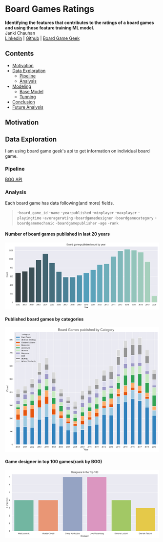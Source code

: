 # Board Games Ratings
**Identifying the features that contributes to the ratings of a board games and using those feature training ML model.**
<br>Janki Chauhan
<br>
[Linkedin](https://www.linkedin.com/in/jankichauhan/) | [Github](https://github.com/jankichauhan) | [Board Game Geek](https://boardgamegeek.com/user/jankichauhan)

## Contents

* [Motivation](#motivation)
* [Data Exploration](#data-exploration)
  * [Pipeline](#pipeline-source)
  * [Analysis](#analysis)
* [Modeling](#modeling)
  * [Base Model](#basemodel)
  * [Tunning](#tunning)
* [Conclusion](#conclusion)
* [Future Analysis](#future-analysis)

## Motivation


## Data Exploration
I am using board game geek's api to get information on individual board game.
### Pipeline

[BGG API](https://boardgamegeek.com/wiki/page/BGG_XML_API)

### Analysis
Each board game has data following(and more) fields. 
  > -`board_game_id` 
  > -`name` 
  > -`yearpublished` 
  > -`minplayer` 
  > -`maxplayer`
  > -`playingtime`
  > -`averagerating`
  > -`boardgamedesigner`
  > -`boardgamecategory`
  > -`boardgamemechanic`
  > -`boardgamepublisher`
  > -`age`
  > -`rank`
 
 #### Number of board games published in last 20 years
 
 ![](images/ByYearCount.png)
 
 #### Published board games by categories
 
 ![](images/ByCategoryByYear.png)
 
 #### Game designer in top 100 games(rank by BGG)
 
 ![](images/TopDesingers.png)
 
